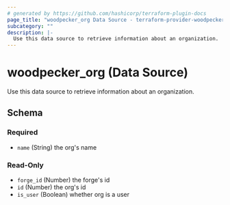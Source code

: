 ```yaml
---
# generated by https://github.com/hashicorp/terraform-plugin-docs
page_title: "woodpecker_org Data Source - terraform-provider-woodpecker"
subcategory: ""
description: |-
  Use this data source to retrieve information about an organization.
---
```


# woodpecker_org (Data Source)

Use this data source to retrieve information about an organization.



<!-- schema generated by tfplugindocs -->
## Schema

### Required

- `name` (String) the org's name

### Read-Only

- `forge_id` (Number) the forge's id
- `id` (Number) the org's id
- `is_user` (Boolean) whether org is a user
